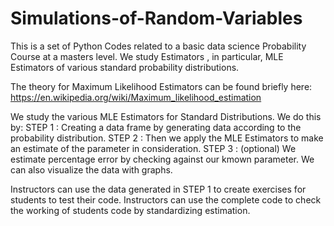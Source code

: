 # Simulations-of-Random-Variables
This is a set of Python Codes related to a basic data science Probability Course at a masters level. We study Estimators , in particular, MLE Estimators of various standard probability distributions.

The theory for Maximum Likelihood Estimators can be found briefly here: https://en.wikipedia.org/wiki/Maximum_likelihood_estimation

We study the various MLE Estimators for Standard Distributions. 
We do this by:
STEP 1 : Creating a data frame by generating data according to the probability distribution. 
STEP 2 : Then we apply the MLE Estimators to make an estimate of the parameter in consideration.
STEP 3 : (optional) We estimate percentage error by checking against our kmown parameter. We can also visualize the data with graphs.

Instructors can use the data generated in STEP 1 to create exercises for students to test their code. 
Instructors can use the complete code to check the working of students code by standardizing estimation.
